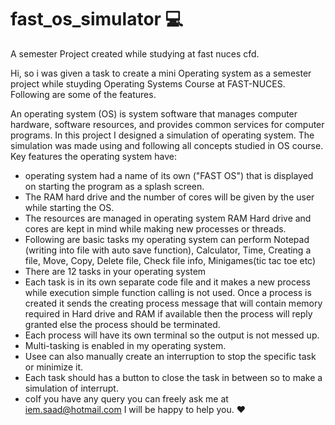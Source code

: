 # fast_os_simulator :computer:
A semester Project created while studying at fast nuces cfd.

Hi, so i was given a task to create a mini Operating system as a semester project while stuyding Operating Systems Course at FAST-NUCES. Following are some of the features.

An operating system (OS) is system software that manages computer hardware, software resources, and provides common services for computer programs. In this project I designed a simulation of operating system. The simulation was made using and following all concepts studied in OS course.
Key features the operating system have:

- operating system had a name of its own ("FAST OS") that is displayed on starting the program as a splash screen. 
- The RAM hard drive and the number of cores will be given by the user while starting the OS.
- The resources are managed in operating system RAM Hard drive and cores are kept in mind while making new processes or threads. 
- Following are basic tasks my operating system can perform Notepad (writing into file with auto save function), Calculator, Time, Creating a file, Move, Copy, Delete file, Check file info, Minigames(tic tac toe etc)
- There are 12 tasks in your operating system
- Each task is in its own separate code file and it makes a new process while execution simple function calling is not used. Once a process is created it  sends the creating process message that will contain memory required in Hard drive and RAM if available then the process will reply granted else the process should be terminated.
- Each process will have its own terminal so the output is not messed up.
- Multi-tasking is enabled in my operating system.
- Usee can also manually create an interruption to stop the specific task or minimize it.
-  Each task should has a button to close the task in between so to make a simulation of interrupt.
- coIf you have any query you can freely ask me at iem.saad@hotmail.com I will be happy to help you. :hearts:
